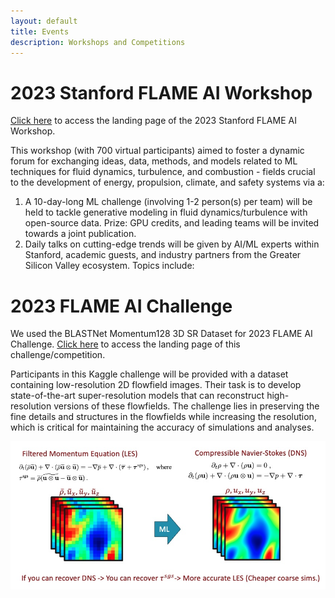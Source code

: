 ```yaml
---
layout: default
title: Events
description: Workshops and Competitions
---
```


# 2023 Stanford FLAME AI Workshop

[Click here](https://flame-ai-workshop.github.io/2023/) to access the landing page of the 2023 Stanford FLAME AI Workshop.

This workshop (with 700 virtual participants) aimed to foster a dynamic forum for exchanging ideas, data, methods, and models related to ML techniques for fluid dynamics, turbulence, and combustion - fields crucial to the development of energy, propulsion, climate, and safety systems via a:
1. A 10-day-long ML challenge (involving 1-2 person(s) per team) will be held to tackle generative modeling in fluid dynamics/turbulence with open-source data. Prize: GPU credits, and leading teams will be invited towards a joint publication.
2. Daily talks on cutting-edge trends will be given by AI/ML experts within Stanford, academic guests, and industry partners from the Greater Silicon Valley ecosystem. Topics include:

# 2023 FLAME AI Challenge
We used the BLASTNet Momentum128 3D SR Dataset for 2023 FLAME AI Challenge. [Click here](https://www.kaggle.com/competitions/2023-flame-ai-challenge) to access the landing page of this challenge/competition.

Participants in this Kaggle challenge will be provided with a dataset containing low-resolution 2D flowfield images. Their task is to develop state-of-the-art super-resolution models that can reconstruct high-resolution versions of these flowfields. The challenge lies in preserving the fine details and structures in the flowfields while increasing the resolution, which is critical for maintaining the accuracy of simulations and analyses.

![chalenge](./assets/img/flame_chellenge.jpg)
